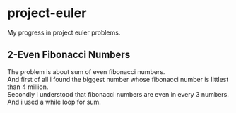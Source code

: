 # project-euler
My progress in project euler problems.

## 2-Even Fibonacci Numbers

The problem is about sum of even fibonacci numbers. <br>
And first of all i found the biggest number whose fibonacci number is littlest than 4 million. <br>
Secondly i understood that fibonacci numbers are even in every 3 numbers. <br>
And i used a while loop for sum.
